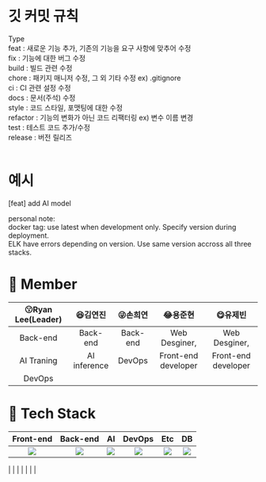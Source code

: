 # 깃 커밋 규칙

Type<br>
feat : 새로운 기능 추가, 기존의 기능을 요구 사항에 맞추어 수정<br>
fix : 기능에 대한 버그 수정<br>
build : 빌드 관련 수정<br>
chore : 패키지 매니저 수정, 그 외 기타 수정 ex) .gitignore<br>
ci : CI 관련 설정 수정<br>
docs : 문서(주석) 수정<br>
style : 코드 스타일, 포맷팅에 대한 수정<br>
refactor : 기능의 변화가 아닌 코드 리팩터링 ex) 변수 이름 변경<br>
test : 테스트 코드 추가/수정<br>
release : 버전 릴리즈<br>
<br>

# 예시
[feat] add AI model


personal note:
<br>
docker tag: use latest when development only. Specify version during deployment.
<br>
ELK have errors depending on version. Use same version accross all three stacks.


 # :office: Member
 |:kissing:Ryan Lee(Leader)|:laughing:김연진|:stuck_out_tongue_winking_eye:손희연|:joy:용준현|:yum:유제빈|
|:---:|:---:|:---:|:---:|:---:|
| Back-end  |Back-end   |Back-end|Web Desginer, |Web Desginer,| 
| AI Traning | AI inference|  DevOps | Front-end developer |  Front-end developer
| DevOps |  |   |   |  |



#  :electric_plug: Tech Stack
|Front-end|Back-end|AI|DevOps|Etc|DB|
|:---:|:---:|:---:|:---:|:---:|:---:|
|<img src="https://img.shields.io/badge/react-61DAFB?style=for-the-badge&logo=react&logoColor=black">|  <img src="https://img.shields.io/badge/django-092E20?style=for-the-badge&logo=django&logoColor=white"> |  <img src="https://img.shields.io/badge/-PyTorch-%23EE4C2C?style=for-the-badge&logo=pytorch&logoColor=white">   |  <img src="https://img.shields.io/badge/-Docker-2496ED?style=for-the-badge&logo=docker&logoColor=white">| <img src="https://img.shields.io/badge/-Grafana-%23F46800?style=for-the-badge&logo=grafana&logoColor=white">   |  <img src="https://img.shields.io/badge/-Prometheus-%23E6522C?style=for-the-badge&logo=Prometheus&logoColor=white">    |  <img src="https://img.shields.io/badge/-PostgreSQL-%#4169E1?style=for-the-badge&logo=PostgreSQL&logoColor=white">   |


|     |     |     |     |     |     |
